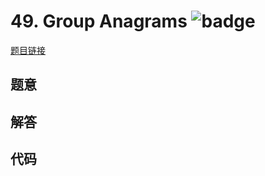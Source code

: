 # 49. Group Anagrams ![badge](https://img.shields.io/badge/-medium-yellow?style=flat-square)

[题目链接](https://leetcode.com/problems/group-anagrams)

## 题意

## 解答

## 代码

